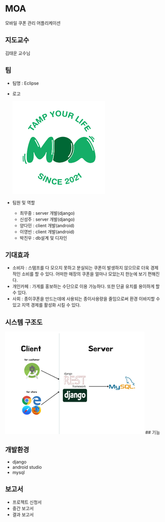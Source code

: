 # MOA
모바일 쿠폰 관리 어플리케이션

## 지도교수
김태운 교수님

## 팀
- 팀명 : Eclipse      
- 로고 
     
   <img src="/img/MOA_Logo.png" width="300" height="300">
- 팀원 및 역할 
  - 최무중 : server 개발(django) 
  - 신성주 : server 개발(django)
  - 양다민 : client 개발(android)
  - 이영빈 : client 개발(android)
  - 박진우 : db설계 및 디자인

## 기대효과
 - 소비자 : 스탬프를 다 모으지 못하고 분실되는 쿠폰이 발생하지 않으므로 더욱 경제적인 소비를 할 수 있다. 어떠한 매장의 쿠폰을 얼마나 모았는지 한눈에 보기 편해진다.
 - 개인카페 : 가게를 홍보하는 수단으로 이용 가능하다. 또한 단골 유치를 용이하게 할 수 있다.
 - 사회 : 종이쿠폰을 만드는데에 사용되는 종이사용량을 줄임으로써 환경 이바지할 수 있고 지역 경제를 활성화 시킬 수 있다.

## 시스템 구조도

   <img src="/img/structure.png" width="450" height="330">
## 기능

## 개발환경
- django
- android studio
- mysql

## 보고서 
- 프로젝트 신청서
- 중간 보고서
- 결과 보고서
